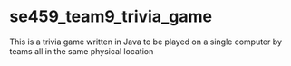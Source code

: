 # se459_team9_trivia_game
This is a trivia game written in Java to be played on a single computer by teams all in the same physical location
